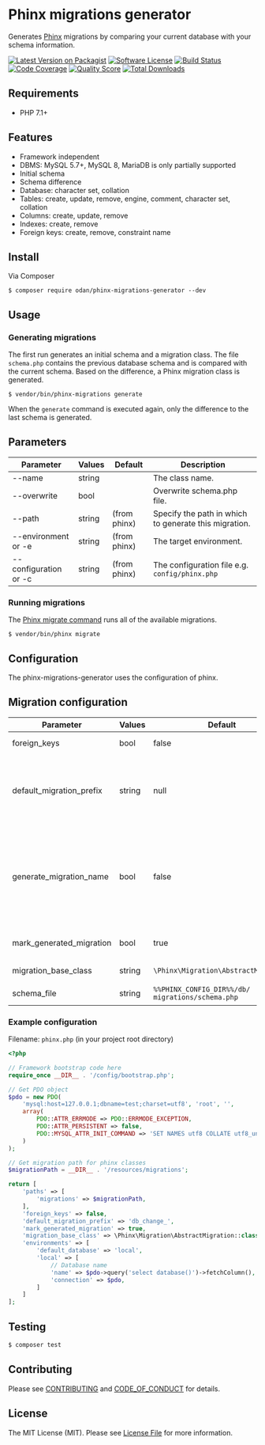 # Phinx migrations generator

Generates [Phinx](https://phinx.org/) migrations by comparing your current database with your schema information.

[![Latest Version on Packagist](https://img.shields.io/github/release/odan/phinx-migrations-generator.svg)](https://packagist.org/packages/odan/phinx-migrations-generator)
[![Software License](https://img.shields.io/badge/license-MIT-brightgreen.svg)](LICENSE.md)
[![Build Status](https://github.com/odan/phinx-migrations-generator/workflows/php/badge.svg)](https://github.com/odan/phinx-migrations-generator/actions)
[![Code Coverage](https://scrutinizer-ci.com/g/odan/phinx-migrations-generator/badges/coverage.png?b=master)](https://scrutinizer-ci.com/g/odan/phinx-migrations-generator/?branch=master)
[![Quality Score](https://scrutinizer-ci.com/g/odan/phinx-migrations-generator/badges/quality-score.png?b=master)](https://scrutinizer-ci.com/g/odan/phinx-migrations-generator/?branch=master)
[![Total Downloads](https://img.shields.io/packagist/dt/odan/phinx-migrations-generator.svg)](https://packagist.org/packages/odan/phinx-migrations-generator/stats)

## Requirements

* PHP 7.1+

## Features

* Framework independent
* DBMS: MySQL 5.7+, MySQL 8, MariaDB is only partially supported
* Initial schema 
* Schema difference
* Database: character set, collation
* Tables: create, update, remove, engine, comment, character set, collation
* Columns: create, update, remove
* Indexes: create, remove
* Foreign keys: create, remove, constraint name

## Install

Via Composer

```
$ composer require odan/phinx-migrations-generator --dev
```

## Usage

### Generating migrations

The first run generates an initial schema and a migration class.
The file `schema.php` contains the previous database schema and is compared with the current schema.
Based on the difference, a Phinx migration class is generated.

```
$ vendor/bin/phinx-migrations generate
```

When the `generate` command is executed again, only the difference to the last schema is generated.

## Parameters

Parameter | Values | Default | Description
--- | --- | --- | ---
--name | string | | The class name.
--overwrite | bool |  | Overwrite schema.php file.
--path <path> | string | (from phinx) | Specify the path in which to generate this migration.
--environment or -e | string | (from phinx) | The target environment.
--configuration or -c | string | (from phinx) | The configuration file e.g. `config/phinx.php`

### Running migrations

The [Phinx migrate command](http://docs.phinx.org/en/latest/commands.html#the-migrate-command) 
runs all of the available migrations.

```
$ vendor/bin/phinx migrate
```

## Configuration

The phinx-migrations-generator uses the configuration of phinx.

## Migration configuration

Parameter | Values | Default | Description
--- | --- | --- | ---
foreign_keys | bool | false | Enable or disable foreign key migrations.
default_migration_prefix | string | null | If specified, in the absence of the name parameter, the default migration name will be offered with this prefix and a random hash at the end.
generate_migration_name | bool | false | If enabled, a random migration name will be generated. The user will not be prompted for a migration name anymore. The parameter `default_migration_prefix` must be specified. The `--name` parameter can overwrite this setting.
mark_generated_migration | bool | true | Enable or disable marking the migration as applied after creation.
migration_base_class | string | `\Phinx\Migration\AbstractMigration` | Sets up base class of created migration.
schema_file | string | `%%PHINX_CONFIG_DIR%%/db/` `migrations/schema.php` | Specifies the location for saving the schema file.

### Example configuration

Filename: `phinx.php` (in your project root directory)

```php
<?php

// Framework bootstrap code here
require_once __DIR__ . '/config/bootstrap.php';

// Get PDO object
$pdo = new PDO(
    'mysql:host=127.0.0.1;dbname=test;charset=utf8', 'root', '',
    array(
        PDO::ATTR_ERRMODE => PDO::ERRMODE_EXCEPTION,
        PDO::ATTR_PERSISTENT => false,
        PDO::MYSQL_ATTR_INIT_COMMAND => 'SET NAMES utf8 COLLATE utf8_unicode_ci',
    )
);

// Get migration path for phinx classes
$migrationPath = __DIR__ . '/resources/migrations';

return [
    'paths' => [
        'migrations' => $migrationPath,
    ],
    'foreign_keys' => false,
    'default_migration_prefix' => 'db_change_',
    'mark_generated_migration' => true,
    'migration_base_class' => \Phinx\Migration\AbstractMigration::class,
    'environments' => [
        'default_database' => 'local',
        'local' => [
            // Database name
            'name' => $pdo->query('select database()')->fetchColumn(),
            'connection' => $pdo,
        ]
    ]
];
```

## Testing

```bash
$ composer test
```

## Contributing

Please see [CONTRIBUTING](CONTRIBUTING.md) and [CODE_OF_CONDUCT](CODE_OF_CONDUCT.md) for details.

## License

The MIT License (MIT). Please see [License File](LICENSE.md) for more information.
